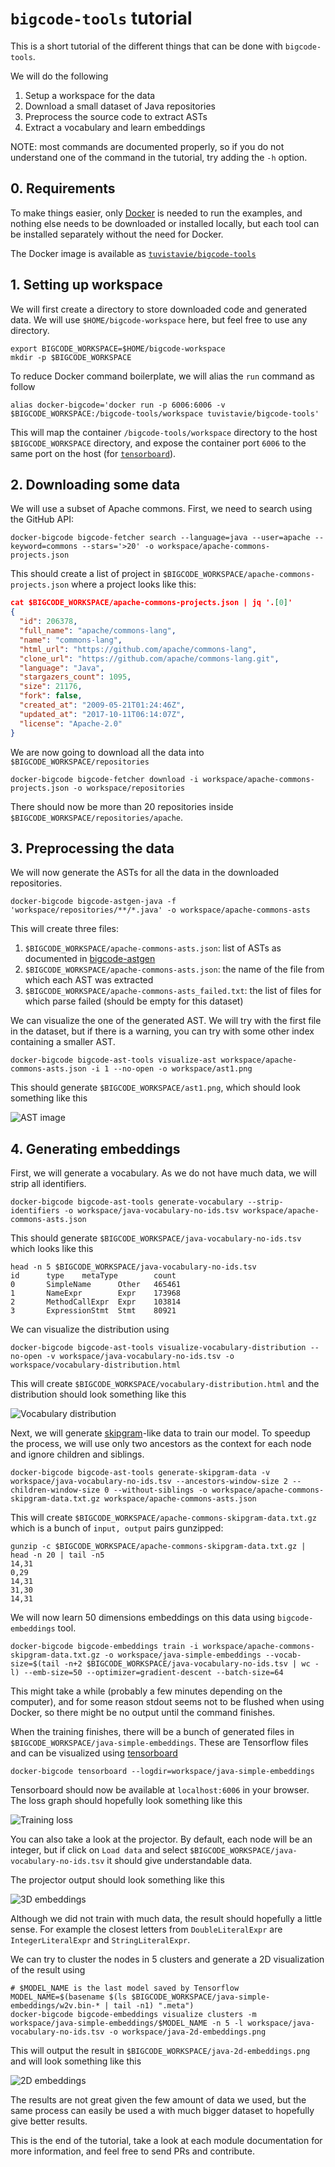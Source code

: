 # `bigcode-tools` tutorial

This is a short tutorial of the different things that can be done with `bigcode-tools`.

We will do the following

1. Setup a workspace for the data
2. Download a small dataset of Java repositories
3. Preprocess the source code to extract ASTs
4. Extract a vocabulary and learn embeddings

NOTE: most commands are documented properly, so if you do not understand one of the
command in the tutorial, try adding the `-h` option.

## 0. Requirements

To make things easier, only [Docker][1] is needed to run the examples,
and nothing else needs to be downloaded or installed locally,
but each tool can be installed separately without the need for Docker.

The Docker image is available as [`tuvistavie/bigcode-tools`][2]

## 1. Setting up workspace

We will first create a directory to store downloaded code and generated
data. We will use `$HOME/bigcode-workspace` here, but feel free to use any directory.

```
export BIGCODE_WORKSPACE=$HOME/bigcode-workspace
mkdir -p $BIGCODE_WORKSPACE
```

To reduce Docker command boilerplate, we will alias the `run` command as follow

```
alias docker-bigcode='docker run -p 6006:6006 -v $BIGCODE_WORKSPACE:/bigcode-tools/workspace tuvistavie/bigcode-tools'
```

This will map the container `/bigcode-tools/workspace` directory to the host `$BIGCODE_WORKSPACE`
directory, and expose the container port `6006` to the same port on the host (for [`tensorboard`][7]).

## 2. Downloading some data

We will use a subset of Apache commons. First, we need to search using
the GitHub API:

```
docker-bigcode bigcode-fetcher search --language=java --user=apache --keyword=commons --stars='>20' -o workspace/apache-commons-projects.json
```

This should create a list of project in `$BIGCODE_WORKSPACE/apache-commons-projects.json`
where a project looks like this:

```json
cat $BIGCODE_WORKSPACE/apache-commons-projects.json | jq '.[0]'
{
  "id": 206378,
  "full_name": "apache/commons-lang",
  "name": "commons-lang",
  "html_url": "https://github.com/apache/commons-lang",
  "clone_url": "https://github.com/apache/commons-lang.git",
  "language": "Java",
  "stargazers_count": 1095,
  "size": 21176,
  "fork": false,
  "created_at": "2009-05-21T01:24:46Z",
  "updated_at": "2017-10-11T06:14:07Z",
  "license": "Apache-2.0"
}
```

We are now going to download all the data into `$BIGCODE_WORKSPACE/repositories`

```
docker-bigcode bigcode-fetcher download -i workspace/apache-commons-projects.json -o workspace/repositories
```

There should now be more than 20 repositories inside `$BIGCODE_WORKSPACE/repositories/apache`.


## 3. Preprocessing the data

We will now generate the ASTs for all the data in the downloaded repositories.

```
docker-bigcode bigcode-astgen-java -f 'workspace/repositories/**/*.java' -o workspace/apache-commons-asts
```

This will create three files:

1. `$BIGCODE_WORKSPACE/apache-commons-asts.json`: list of ASTs as documented in [bigcode-astgen](../bigcode-astgen/README.md)
2. `$BIGCODE_WORKSPACE/apache-commons-asts.json`: the name of the file from which each AST was extracted
3. `$BIGCODE_WORKSPACE/apache-commons-asts_failed.txt`: the list of files for which parse failed (should be empty for this dataset)

We can visualize the one of the generated AST. We will try with the first file in the dataset,
but if there is a warning, you can try with some other index containing a smaller AST.

```
docker-bigcode bigcode-ast-tools visualize-ast workspace/apache-commons-asts.json -i 1 --no-open -o workspace/ast1.png
```

This should generate `$BIGCODE_WORKSPACE/ast1.png`, which should look something like this

![AST image][4]

## 4. Generating embeddings

First, we will generate a vocabulary. As we do not have much data, we will
strip all identifiers.

```
docker-bigcode bigcode-ast-tools generate-vocabulary --strip-identifiers -o workspace/java-vocabulary-no-ids.tsv workspace/apache-commons-asts.json
```

This should generate `$BIGCODE_WORKSPACE/java-vocabulary-no-ids.tsv` which looks like this

```
head -n 5 $BIGCODE_WORKSPACE/java-vocabulary-no-ids.tsv
id      type    metaType        count
0       SimpleName      Other   465461
1       NameExpr        Expr    173968
2       MethodCallExpr  Expr    103814
3       ExpressionStmt  Stmt    80921
```

We can visualize the distribution using

```
docker-bigcode bigcode-ast-tools visualize-vocabulary-distribution --no-open -v workspace/java-vocabulary-no-ids.tsv -o workspace/vocabulary-distribution.html
```

This will create `$BIGCODE_WORKSPACE/vocabulary-distribution.html` and the
distribution should look something like this

![Vocabulary distribution][5]

Next, we will generate [skipgram][6]-like data to train our model. To speedup
the process, we will use only two ancestors as the context for each node and ignore
children and siblings.

```
docker-bigcode bigcode-ast-tools generate-skipgram-data -v workspace/java-vocabulary-no-ids.tsv --ancestors-window-size 2 --children-window-size 0 --without-siblings -o workspace/apache-commons-skipgram-data.txt.gz workspace/apache-commons-asts.json
```

This will create `$BIGCODE_WORKSPACE/apache-commons-skipgram-data.txt.gz` which
is a bunch of `input, output` pairs gunzipped:

```
gunzip -c $BIGCODE_WORKSPACE/apache-commons-skipgram-data.txt.gz | head -n 20 | tail -n5
14,31
0,29
14,31
31,30
14,31
```

We will now learn 50 dimensions embeddings on this data using `bigcode-embeddings` tool.

```
docker-bigcode bigcode-embeddings train -i workspace/apache-commons-skipgram-data.txt.gz -o workspace/java-simple-embeddings --vocab-size=$(tail -n+2 $BIGCODE_WORKSPACE/java-vocabulary-no-ids.tsv | wc -l) --emb-size=50 --optimizer=gradient-descent --batch-size=64
```

This might take a while (probably a few minutes depending on the computer),
and for some reason stdout seems not to be flushed when using Docker,
so there might be no output until the command finishes.

When the training finishes, there will be a bunch of generated files in `$BIGCODE_WORKSPACE/java-simple-embeddings`. These are Tensorflow files
and can be visualized using [tensorboard][7]

```
docker-bigcode tensorboard --logdir=workspace/java-simple-embeddings
```

Tensorboard should now be available at `localhost:6006` in your browser.
The loss graph should hopefully look something like this

![Training loss][8]

You can also take a look at the projector. By default, each node will be an
integer, but if click on `Load data` and select `$BIGCODE_WORKSPACE/java-vocabulary-no-ids.tsv`
it should give understandable data.

The projector output should look something like this

![3D embeddings][9]

Although we did not train with much data, the result should hopefully a little sense.
For example the closest letters from `DoubleLiteralExpr` are `IntegerLiteralExpr` and
`StringLiteralExpr`.

We can try to cluster the nodes in 5 clusters and generate a 2D visualization
of the result using

```
# $MODEL_NAME is the last model saved by Tensorflow
MODEL_NAME=$(basename $(ls $BIGCODE_WORKSPACE/java-simple-embeddings/w2v.bin-* | tail -n1) ".meta")
docker-bigcode bigcode-embeddings visualize clusters -m workspace/java-simple-embeddings/$MODEL_NAME -n 5 -l workspace/java-vocabulary-no-ids.tsv -o workspace/java-2d-embeddings.png
```

This will output the result in `$BIGCODE_WORKSPACE/java-2d-embeddings.png` and
will look something like this

![2D embeddings][10]

The results are not great given the few amount of data we used,
but the same process can easily be used a with much bigger dataset
to hopefully give better results.

This is the end of the tutorial, take a look at each module documentation
for more information, and feel free to send PRs and contribute.


[1]: https://docs.docker.com/engine/installation/
[2]: https://hub.docker.com/r/tuvistavie/bigcode-tools/
[3]: http://www.graphviz.org/
[4]: https://user-images.githubusercontent.com/1436271/31431330-56bc32f6-aeae-11e7-9c12-59efe34189a3.png
[5]: https://user-images.githubusercontent.com/1436271/31432039-6f640728-aeb0-11e7-9758-4454f492ca5d.png
[6]: https://www.tensorflow.org/tutorials/word2vec
[7]: https://github.com/tensorflow/tensorboard
[8]: https://user-images.githubusercontent.com/1436271/31433555-af44a02e-aeb4-11e7-86c7-79d224c3f908.png
[9]: https://user-images.githubusercontent.com/1436271/31434689-071240d8-aeb8-11e7-9c72-cc10b08a48e9.png
[10]: https://user-images.githubusercontent.com/1436271/31435872-03864c08-aebc-11e7-9ea3-be405ee8babd.png
